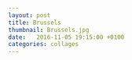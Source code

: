 ```yaml
---
layout: post
title: Brussels
thumbnail: Brussels.jpg
date:   2016-11-05 19:15:00 +0100
categories: collages
---
```

